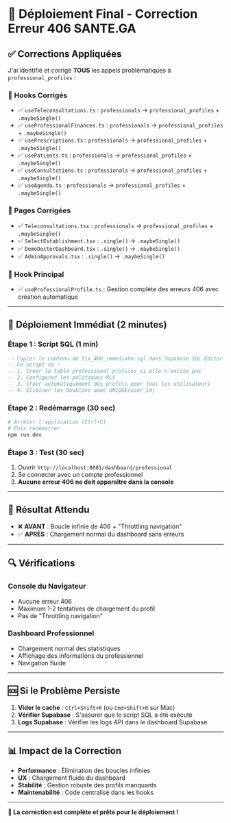 # 🎯 Déploiement Final - Correction Erreur 406 SANTE.GA

## ✅ Corrections Appliquées

J'ai identifié et corrigé **TOUS** les appels problématiques à `professional_profiles` :

### 🔧 Hooks Corrigés
- ✅ `useTeleconsultations.ts` : `professionals` → `professional_profiles` + `.maybeSingle()`
- ✅ `useProfessionalFinances.ts` : `professionals` → `professional_profiles` + `.maybeSingle()`
- ✅ `usePrescriptions.ts` : `professionals` → `professional_profiles` + `.maybeSingle()`
- ✅ `usePatients.ts` : `professionals` → `professional_profiles` + `.maybeSingle()`
- ✅ `useConsultations.ts` : `professionals` → `professional_profiles` + `.maybeSingle()`
- ✅ `useAgenda.ts` : `professionals` → `professional_profiles` + `.maybeSingle()`

### 🔧 Pages Corrigées
- ✅ `Teleconsultations.tsx` : `professionals` → `professional_profiles` + `.maybeSingle()`
- ✅ `SelectEstablishment.tsx` : `.single()` → `.maybeSingle()`
- ✅ `DemoDoctorDashboard.tsx` : `.single()` → `.maybeSingle()`
- ✅ `AdminApprovals.tsx` : `.single()` → `.maybeSingle()`

### 🔧 Hook Principal
- ✅ `useProfessionalProfile.ts` : Gestion complète des erreurs 406 avec création automatique

---

## 🚀 Déploiement Immédiat (2 minutes)

### Étape 1 : Script SQL (1 min)
```sql
-- Copier le contenu de fix_406_immediate.sql dans Supabase SQL Editor
-- Ce script va :
-- 1. Créer la table professional_profiles si elle n'existe pas
-- 2. Configurer les politiques RLS
-- 3. Créer automatiquement des profils pour tous les utilisateurs
-- 4. Éliminer les doublons avec UNIQUE(user_id)
```

### Étape 2 : Redémarrage (30 sec)
```bash
# Arrêter l'application (Ctrl+C)
# Puis redémarrer
npm run dev
```

### Étape 3 : Test (30 sec)
1. Ouvrir `http://localhost:8081/dashboard/professional`
2. Se connecter avec un compte professionnel
3. **Aucune erreur 406 ne doit apparaître dans la console**

---

## 🎯 Résultat Attendu

- ❌ **AVANT** : Boucle infinie de 406 + "Throttling navigation"
- ✅ **APRÈS** : Chargement normal du dashboard sans erreurs

---

## 🔍 Vérifications

### Console du Navigateur
- Aucune erreur 406
- Maximum 1-2 tentatives de chargement du profil
- Pas de "Throttling navigation"

### Dashboard Professionnel
- Chargement normal des statistiques
- Affichage des informations du professionnel
- Navigation fluide

---

## 🆘 Si le Problème Persiste

1. **Vider le cache** : `Ctrl+Shift+R` (ou `Cmd+Shift+R` sur Mac)
2. **Vérifier Supabase** : S'assurer que le script SQL a été exécuté
3. **Logs Supabase** : Vérifier les logs API dans le dashboard Supabase

---

## 📊 Impact de la Correction

- **Performance** : Élimination des boucles infinies
- **UX** : Chargement fluide du dashboard
- **Stabilité** : Gestion robuste des profils manquants
- **Maintenabilité** : Code centralisé dans les hooks

---

**🎉 La correction est complète et prête pour le déploiement !**
